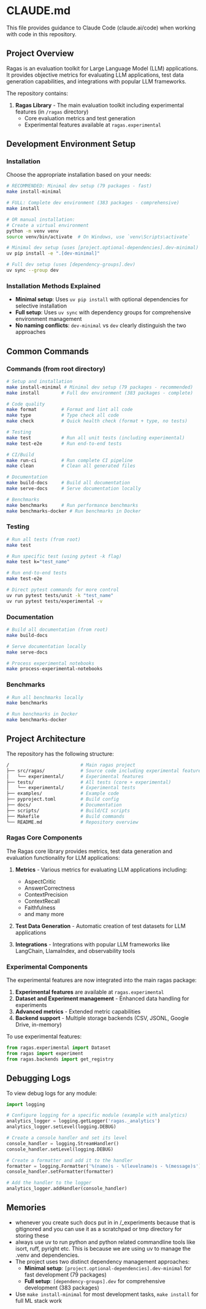 # CLAUDE.md

This file provides guidance to Claude Code (claude.ai/code) when working with code in this repository.

## Project Overview

Ragas is an evaluation toolkit for Large Language Model (LLM) applications. It provides objective metrics for evaluating LLM applications, test data generation capabilities, and integrations with popular LLM frameworks.

The repository contains:

1. **Ragas Library** - The main evaluation toolkit including experimental features (in `/ragas` directory)
   - Core evaluation metrics and test generation
   - Experimental features available at `ragas.experimental`

## Development Environment Setup

### Installation

Choose the appropriate installation based on your needs:

```bash
# RECOMMENDED: Minimal dev setup (79 packages - fast)
make install-minimal

# FULL: Complete dev environment (383 packages - comprehensive)  
make install

# OR manual installation:
# Create a virtual environment
python -m venv venv
source venv/bin/activate  # On Windows, use `venv\Scripts\activate`

# Minimal dev setup (uses [project.optional-dependencies].dev-minimal)
uv pip install -e ".[dev-minimal]"

# Full dev setup (uses [dependency-groups].dev)
uv sync --group dev
```

### Installation Methods Explained

- **Minimal setup**: Uses `uv pip install` with optional dependencies for selective installation
- **Full setup**: Uses `uv sync` with dependency groups for comprehensive environment management
- **No naming conflicts**: `dev-minimal` vs `dev` clearly distinguish the two approaches

## Common Commands

### Commands (from root directory)

```bash
# Setup and installation  
make install-minimal # Minimal dev setup (79 packages - recommended)
make install        # Full dev environment (383 packages - complete)

# Code quality
make format         # Format and lint all code
make type           # Type check all code
make check          # Quick health check (format + type, no tests)

# Testing
make test           # Run all unit tests (including experimental)
make test-e2e       # Run end-to-end tests

# CI/Build
make run-ci         # Run complete CI pipeline
make clean          # Clean all generated files

# Documentation
make build-docs     # Build all documentation
make serve-docs     # Serve documentation locally

# Benchmarks
make benchmarks     # Run performance benchmarks
make benchmarks-docker # Run benchmarks in Docker
```

### Testing

```bash
# Run all tests (from root)
make test

# Run specific test (using pytest -k flag)
make test k="test_name"

# Run end-to-end tests
make test-e2e

# Direct pytest commands for more control
uv run pytest tests/unit -k "test_name"
uv run pytest tests/experimental -v
```

### Documentation

```bash
# Build all documentation (from root)
make build-docs

# Serve documentation locally
make serve-docs

# Process experimental notebooks
make process-experimental-notebooks
```

### Benchmarks

```bash
# Run all benchmarks locally
make benchmarks

# Run benchmarks in Docker
make benchmarks-docker
```

## Project Architecture

The repository has the following structure:

```sh
/                          # Main ragas project
├── src/ragas/             # Source code including experimental features
│   └── experimental/      # Experimental features
├── tests/                 # All tests (core + experimental)
│   └── experimental/      # Experimental tests
├── examples/              # Example code
├── pyproject.toml         # Build config
├── docs/                  # Documentation
├── scripts/               # Build/CI scripts
├── Makefile               # Build commands
└── README.md              # Repository overview
```

### Ragas Core Components

The Ragas core library provides metrics, test data generation and evaluation functionality for LLM applications:

1. **Metrics** - Various metrics for evaluating LLM applications including:

   - AspectCritic
   - AnswerCorrectness
   - ContextPrecision
   - ContextRecall
   - Faithfulness
   - and many more

2. **Test Data Generation** - Automatic creation of test datasets for LLM applications

3. **Integrations** - Integrations with popular LLM frameworks like LangChain, LlamaIndex, and observability tools

### Experimental Components

The experimental features are now integrated into the main ragas package:

1. **Experimental features** are available at `ragas.experimental`
2. **Dataset and Experiment management** - Enhanced data handling for experiments
3. **Advanced metrics** - Extended metric capabilities
4. **Backend support** - Multiple storage backends (CSV, JSONL, Google Drive, in-memory)

To use experimental features:

```python
from ragas.experimental import Dataset
from ragas import experiment
from ragas.backends import get_registry
```

## Debugging Logs

To view debug logs for any module:

```python
import logging

# Configure logging for a specific module (example with analytics)
analytics_logger = logging.getLogger('ragas._analytics')
analytics_logger.setLevel(logging.DEBUG)

# Create a console handler and set its level
console_handler = logging.StreamHandler()
console_handler.setLevel(logging.DEBUG)

# Create a formatter and add it to the handler
formatter = logging.Formatter('%(name)s - %(levelname)s - %(message)s')
console_handler.setFormatter(formatter)

# Add the handler to the logger
analytics_logger.addHandler(console_handler)
```

## Memories

- whenever you create such docs put in in /\_experiments because that is gitignored and you can use it as a scratchpad or tmp directory for storing these
- always use uv to run python and python related commandline tools like isort, ruff, pyright etc. This is because we are using uv to manage the .venv and dependencies.
- The project uses two distinct dependency management approaches:
  - **Minimal setup**: `[project.optional-dependencies].dev-minimal` for fast development (79 packages)
  - **Full setup**: `[dependency-groups].dev` for comprehensive development (383 packages)
- Use `make install-minimal` for most development tasks, `make install` for full ML stack work
